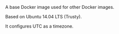 A base Docker image used for other Docker images.

Based on Ubuntu 14.04 LTS (Trusty).

It configures UTC as a timezone.
